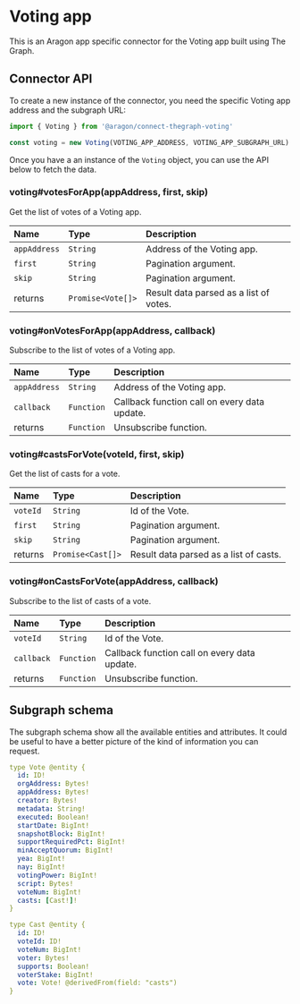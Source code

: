 # Voting app

This is an Aragon app specific connector for the Voting app built using The Graph.

## Connector API

To create a new instance of the connector, you need the specific Voting app address and the subgraph URL:

```javascript
import { Voting } from '@aragon/connect-thegraph-voting'

const voting = new Voting(VOTING_APP_ADDRESS, VOTING_APP_SUBGRAPH_URL)
```

Once you have a an instance of the `Voting` object, you can use the API below to fetch the data.

### voting\#votesForApp\(appAddress, first, skip\)

Get the list of votes of a Voting app.

| Name | Type | Description |
| :--- | :--- | :--- |
| `appAddress` | `String` | Address of the Voting app. |
| `first` | `String` | Pagination argument. |
| `skip` | `String` | Pagination argument. |
| returns | `Promise<Vote[]>` | Result data parsed as a list of votes. |

### voting\#onVotesForApp\(appAddress, callback\)

Subscribe to the list of votes of a Voting app.

| Name | Type | Description |
| :--- | :--- | :--- |
| `appAddress` | `String` | Address of the Voting app. |
| `callback` | `Function` | Callback function call on every data update. |
| returns | `Function` | Unsubscribe function. |

### voting\#castsForVote\(voteId, first, skip\)

Get the list of casts for a vote.

| Name | Type | Description |
| :--- | :--- | :--- |
| `voteId` | `String` | Id of the Vote. |
| `first` | `String` | Pagination argument. |
| `skip` | `String` | Pagination argument. |
| returns | `Promise<Cast[]>` | Result data parsed as a list of casts. |

### voting\#onCastsForVote\(appAddress, callback\)

Subscribe to the list of casts of a vote.

| Name | Type | Description |
| :--- | :--- | :--- |
| `voteId` | `String` | Id of the Vote. |
| `callback` | `Function` | Callback function call on every data update. |
| returns | `Function` | Unsubscribe function. |

## Subgraph schema

The subgraph schema show all the available entities and attributes. It could be useful to have a better picture of the kind of information you can request.

```yaml
type Vote @entity {
  id: ID!
  orgAddress: Bytes!
  appAddress: Bytes!
  creator: Bytes!
  metadata: String!
  executed: Boolean!
  startDate: BigInt!
  snapshotBlock: BigInt!
  supportRequiredPct: BigInt!
  minAcceptQuorum: BigInt!
  yea: BigInt!
  nay: BigInt!
  votingPower: BigInt!
  script: Bytes!
  voteNum: BigInt!
  casts: [Cast!]!
}

type Cast @entity {
  id: ID!
  voteId: ID!
  voteNum: BigInt!
  voter: Bytes!
  supports: Boolean!
  voterStake: BigInt!
  vote: Vote! @derivedFrom(field: "casts")
}
```


